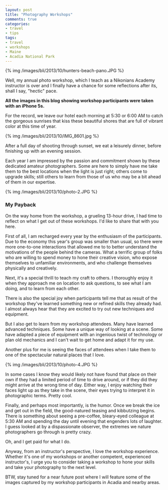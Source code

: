 ```yaml
---
layout: post
title: "Photography Workshops"
comments: true
categories:
- travel
- tips
tags:
- travel
- workshops
- Maine
- Acadia National Park
---
```


{% img /images/bli/2013/10/hunters-beach-pano.JPG %}

Well, my annual photo workshop, which I teach as a Nikonians Academy instructor is over and I finally have a chance for some reflections after its, shall I say, "hectic" pace. 

<!--more-->

**All the images in this blog showing workshop participants were taken with an iPhone 5s.**

For the record, we leave our hotel each morning at 5:30 or 6:00 AM to catch the gorgeous sunrises that kiss these beautiful shores that are full of vibrant color at this time of year. 

{% img /images/bli/2013/10/IMG_8601.jpg %}

After a full day of shooting through sunset, we eat a leisurely dinner, before finishing up with an evening session. 

Each year I am impressed by the passion and commitment shown by these dedicated amateur photographers. Some are here to simply have me take them to the best locations when the light is just right; others come to upgrade skills; still others to learn from those of us who may be a bit ahead of them in our expertise. 

{% img /images/bli/2013/10/photo-2.JPG %}

### My Payback

On the way home from the workshop, a grueling 13-hour drive, I had time to reflect on what I get out of these workshops. I'd like to share that with you here. 

First of all, I am recharged every year by the enthusiasm of the participants. Due to the economy this year's group was smaller than usual, so there were more one-to-one interactions that allowed me to to better understand the motivations of the people behind the cameras. What a terrific group of folks who are willing to spend money to hone their creative vision, who expose themselves to unfamiliar environments, and who challenge themselves physically and creatively. 

Next, it's a special thrill to teach my craft to others. I thoroughly enjoy it when they approach me on location to ask questions, to see what I am doing, and to learn from each other. 

There is also the special joy when participants tell me that as result of the workshop they've learned something new or refined skills they already had. I almost always hear that they are excited to try out new techniques and equipment. 

But I also get to learn from my workshop attendees. Many have learned advanced techniques. Some have a unique way of looking at a scene. Some have adapted a piece of equipment with an ingenious twist of technology or plan old mechanics and I can't wait to get home and adapt it for my use. 

Another plus for me is seeing the faces of attendees when I take them to one of the spectacular natural places that I love. 

{% img /images/bli/2013/10/photo-4.JPG %}

In some cases I know they would likely not have found that place on their own if they had a limited period of time to drive around, or if they did they might arrive at the wrong time of day. Either way, I enjoy watching their faces light up as they take in the scene, their eyes trying to interpret it in photographic terms. Pretty cool. 

Finally, and perhaps most importantly, is the humor. Once we break the ice and get out in the field, the good-natured teasing and kibbutzing begins. There is something about seeing a pre-coffee, bleary-eyed colleague at 5:30 AM and spending the day until evening that engenders lots of laughter. I guess looked at by a dispassionate observer, the extremes we nature photographers go through is pretty crazy. 

Oh, and I get paid for what I do. 

Anyway, from an instructor's perspective, I love the workshop experience. Whether it's one of my workshops or another competent, experienced instructor's, I urge you to consider taking a workshop to hone your skills and take your photography to the next level. 

BTW, stay tuned for a near future post where I will feature some of the images captured by my workshop participants in Acadia and nearby areas. 

